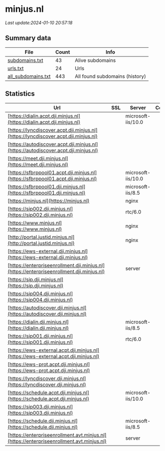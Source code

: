 # minjus.nl
*Last update:2024-01-10 20:57:18*
## Summary data
| File       | Count | Info |
|------------|-------|------|
|[subdomains.txt](/data/minjus/subdomains.txt)|43|Alive subdomains|
|[urls.txt](/data/minjus/urls.txt)|24|Urls|
|[all_subdomains.txt](/data/minjus/all_subdomains.txt)|443|All found subdomains (history)|
## Statistics
| Url | SSL | Server | Cookie | HSTS | CSP | XFO | XXP | RP | Tech |
|------------|-------|------|------|------|------|------|------|------|------|
|[https://dialin.acpt.dji.minjus.nl](https://dialin.acpt.dji.minjus.nl)| |microsoft-iis/10.0| |:white_check_mark: | | | | |:white_check_mark: | |HSTS IIS:10.0 Window...| |
|[https://lyncdiscover.acpt.dji.minjus.nl](https://lyncdiscover.acpt.dji.minjus.nl)| | | | | | | |:white_check_mark: | || |
|[https://autodiscover.acpt.dji.minjus.nl](https://autodiscover.acpt.dji.minjus.nl)| | | | | | | |:white_check_mark: | || |
|[https://meet.dji.minjus.nl](https://meet.dji.minjus.nl)| | | |:white_check_mark: | | | | |:white_check_mark: | |HSTS| |
|[https://sfbrppool01.acpt.dji.minjus.nl](https://sfbrppool01.acpt.dji.minjus.nl)| |microsoft-iis/10.0| |:white_check_mark: | | | | |:white_check_mark: | |HSTS IIS:10.0 Window...| |
|[https://sfbrppool01.dji.minjus.nl](https://sfbrppool01.dji.minjus.nl)| |microsoft-iis/8.5| |:white_check_mark: | | | | |:white_check_mark: | |HSTS IIS:8.5 Windows...| |
|[https://minjus.nl](https://minjus.nl)| |nginx| |:white_check_mark: | |:warning: |:white_check_mark: | |:white_check_mark: | |:white_check_mark: | |HSTS| |
|[https://sip002.dji.minjus.nl](https://sip002.dji.minjus.nl)| |rtc/6.0| |:white_check_mark: | | | | |:white_check_mark: | |HSTS| |
|[https://www.minjus.nl](https://www.minjus.nl)| |nginx| |:white_check_mark: | |:warning: |:white_check_mark: | |:white_check_mark: | |:white_check_mark: | |HSTS| |
|[http://portal.justid.minjus.nl](http://portal.justid.minjus.nl)| |nginx| | | |:white_check_mark: | |:white_check_mark: | |:white_check_mark: | |Nginx| |
|[https://ews-external.dji.minjus.nl](https://ews-external.dji.minjus.nl)| | | | | | | |:white_check_mark: | || |
|[https://enterpriseenrollment.dji.minjus.nl](https://enterpriseenrollment.dji.minjus.nl)| |server| | |:warning: |:white_check_mark: | |:white_check_mark: | |:white_check_mark: | || |
|[https://sip.dji.minjus.nl](https://sip.dji.minjus.nl)| | | | | | | |:white_check_mark: | |HSTS| |
|[https://sip004.dji.minjus.nl](https://sip004.dji.minjus.nl)| | | | | | | |:white_check_mark: | |HSTS| |
|[https://autodiscover.dji.minjus.nl](https://autodiscover.dji.minjus.nl)| | | | | | | |:white_check_mark: | || |
|[https://dialin.dji.minjus.nl](https://dialin.dji.minjus.nl)| |microsoft-iis/8.5| |:white_check_mark: | | | | |:white_check_mark: | |HSTS IIS:8.5 Windows...| |
|[https://sip001.dji.minjus.nl](https://sip001.dji.minjus.nl)| |rtc/6.0| |:white_check_mark: | | | | |:white_check_mark: | |HSTS| |
|[https://ews-external.acpt.dji.minjus.nl](https://ews-external.acpt.dji.minjus.nl)| | | | | | | |:white_check_mark: | || |
|[https://ews-prot.acpt.dji.minjus.nl](https://ews-prot.acpt.dji.minjus.nl)| | | | | | | |:white_check_mark: | || |
|[https://lyncdiscover.dji.minjus.nl](https://lyncdiscover.dji.minjus.nl)| | | | | | | |:white_check_mark: | || |
|[https://schedule.acpt.dji.minjus.nl](https://schedule.acpt.dji.minjus.nl)| |microsoft-iis/10.0| |:white_check_mark: | | | | |:white_check_mark: | |HSTS IIS:10.0 Window...| |
|[https://sip003.dji.minjus.nl](https://sip003.dji.minjus.nl)| | | | | | | |:white_check_mark: | |HSTS| |
|[https://schedule.dji.minjus.nl](https://schedule.dji.minjus.nl)| |microsoft-iis/8.5| |:white_check_mark: | | | | |:white_check_mark: | |HSTS IIS:8.5 Windows...| |
|[https://enterpriseenrollment.avt.minjus.nl](https://enterpriseenrollment.avt.minjus.nl)| |server| | |:warning: |:white_check_mark: | |:white_check_mark: | |:white_check_mark: | || |